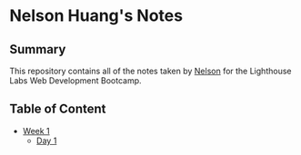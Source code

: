 # Nelson Huang's Notes
## Summary 
 This repository contains all of the notes taken by [Nelson](https://github.com/nelsonh3) for the Lighthouse Labs Web Development Bootcamp.
## Table of Content
* [Week 1](/Week_1)
  * [Day 1](/Week_1/Day_1)